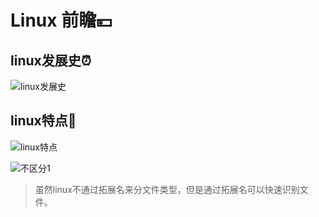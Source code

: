 # Linux 前瞻💴

## linux发展史⏰

![linux发展史](F:\我的笔记\image\linux发展史.png)

## linux特点🥓

![linux特点](F:\我的笔记\image\linux特点.png)

![不区分1](F:\我的笔记\image\不区分1.png)

> 虽然linux不通过拓展名来分文件类型，但是通过拓展名可以快速识别文件。